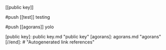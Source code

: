 [[public key]]

#push [[test]] testing

#push [[agorans]] yolo

[//begin]: # "Autogenerated link references for markdown compatibility"
[public key]: public key.md "public key"
[agorans]: agorans.md "agorans"
[//end]: # "Autogenerated link references"